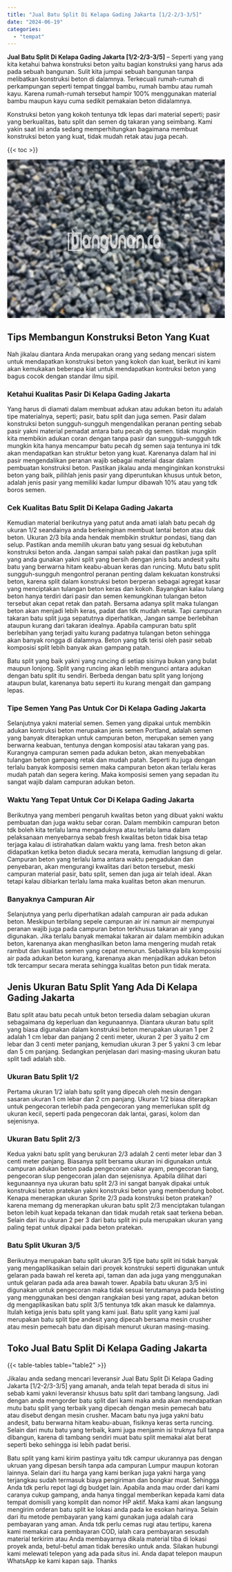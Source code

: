 ```yaml
---
title: "Jual Batu Split Di Kelapa Gading Jakarta [1/2-2/3-3/5]"
date: "2024-06-19"
categories: 
  - "tempat"
---
```


**Jual Batu Split Di Kelapa Gading Jakarta \[1/2-2/3-3/5\]** – Seperti yang yang kita ketahui bahwa konstruksi beton yaitu bagian konstruksi yang harus ada pada sebuah bangunan. Sulit kita jumpai sebuah bangunan tanpa melibatkan konstruksi beton di dalamnya. Terkecuali rumah-rumah di perkampungan seperti tempat tinggal bambu, rumah bambu atau rumah kayu. Karena rumah-rumah tersebut hampir 100% menggunakan material bambu maupun kayu cuma sedikit pemakaian beton didalamnya.

Konstruksi beton yang kokoh tentunya tdk lepas dari material seperti; pasir yang berkualitas, batu split dan semen dg takaran yang seimbang. Kami yakin saat ini anda sedang memperhitungkan bagaimana membuat konstruksi beton yang kuat, tidak mudah retak atau juga pecah.

{{< toc >}}

![Jual Batu Split Di Kelapa Gading Jakarta [1/2-2/3-3/5]](/images/jual-batu-split-01.png)

## Tips Membangun Konstruksi Beton Yang Kuat

Nah jikalau diantara Anda merupakan orang yang sedang mencari sistem untuk mendapatkan konstruksi beton yang kokoh dan kuat, berikut ini kami akan kemukakan beberapa kiat untuk mendapatkan kontruksi beton yang bagus cocok dengan standar ilmu sipil.

### Ketahui Kualitas Pasir Di Kelapa Gading Jakarta

Yang harus di diamati dalam membuat adukan atau adukan beton itu adalah tipe materialnya, seperti; pasir, batu split dan juga semen. Pasir dalam konstruksi beton sungguh-sungguh mengendalikan peranan penting sebab pasir yakni material pemadat antara batu pecah dg semen. tidak mungkin kita membikin adukan coran dengan tanpa pasir dan sungguh-sungguh tdk mungkin kita hanya mencampur batu pecah dg semen saja tentunya ini tdk akan mendapatkan kan struktur beton yang kuat. Karenanya dalam hal ini pasir mengendalikan peranan wajib sebagai material dasar dalam pembuatan konstruksi beton. Pastikan jikalau anda menginginkan konstruksi beton yang baik, pilihlah jenis pasir yang diperuntukan khusus untuk beton, adalah jenis pasir yang memiliki kadar lumpur dibawah 10% atau yang tdk boros semen.

### Cek Kualitas Batu Split Di Kelapa Gading Jakarta

Kemudian material berikutnya yang patut anda amati ialah batu pecah dg ukuran 1/2 seandainya anda berkeinginan membuat lantai beton atau dak beton. Ukuran 2/3 bila anda hendak membikin struktur pondasi, tiang dan selup. Pastikan anda memilih ukuran batu yang sesuai dg kebutuhan konstruksi beton anda. Jangan sampai salah pakai dan pastikan juga split yang anda gunakan yakni split yang bersih dengan jenis batu andesit yaitu batu yang berwarna hitam keabu-abuan keras dan runcing. Mutu batu split sungguh-sungguh mengontrol peranan penting dalam kekuatan konstruksi beton, karena split dalam konstruksi beton berperan sebagai agregat kasar yang menciptakan tulangan beton keras dan kokoh. Bayangkan kalau tulang beton hanya terdiri dari pasir dan semen kemungkinan tulangan beton tersebut akan cepat retak dan patah. Bersama adanya split maka tulangan beton akan menjadi lebih keras, padat dan tdk mudah retak. Tapi campuran takaran batu split juga sepatutnya diperhatikan, Jangan sampe berlebihan ataupun kurang dari takaran idealnya. Apabila campuran batu split berlebihan yang terjadi yaitu kurang padatnya tulangan beton sehingga akan banyak rongga di dalamnya. Beton yang tdk terisi oleh pasir sebab komposisi split lebih banyak akan gampang patah.

Batu split yang baik yakni yang runcing di setiap sisinya bukan yang bulat maupun lonjong. Split yang runcing akan lebih mengunci antara adukan dengan batu split itu sendiri. Berbeda dengan batu split yang lonjong ataupun bulat, karenanya batu seperti itu kurang mengait dan gampang lepas.

### Tipe Semen Yang Pas Untuk Cor Di Kelapa Gading Jakarta

Selanjutnya yakni material semen. Semen yang dipakai untuk membikin adukan kontruksi beton merupakan jenis semen Portland, adalah semen yang banyak diterapkan untuk campuran beton, merupakan semen yang berwarna keabuan, tentunya dengan komposisi atau takaran yang pas. Kurangnya campuran semen pada adukan beton, akan menyebabkan tulangan beton gampang retak dan mudah patah. Seperti itu juga dengan terlalu banyak komposisi semen maka campuran beton akan terlalu keras mudah patah dan segera kering. Maka komposisi semen yang sepadan itu sangat wajib dalam campuran adukan beton.

### Waktu Yang Tepat Untuk Cor Di Kelapa Gading Jakarta

Berikutnya yang memberi pengaruh kwalitas beton yang dibuat yakni waktu pembuatan dan juga waktu sebar coran. Dalam membikin campuran beton tdk boleh kita terlalu lama mengaduknya atau terlalu lama dalam pelaksanaan menyebarnya sebab fresh kwalitas beton tidak bisa tetap terjaga kalau di istirahatkan dalam waktu yang lama. fresh beton akan didapatkan ketika beton diaduk secara merata, kemudian langsung di gelar. Campuran beton yang terlalu lama antara waktu pengadukan dan penyebaran, akan mengurangi kwalitas dari beton tersebut, meski campuran material pasir, batu split, semen dan juga air telah ideal. Akan tetapi kalau dibiarkan terlalu lama maka kualitas beton akan menurun.

### Banyaknya Campuran Air

Selanjutnya yang perlu diperhatikan adalah campuran air pada adukan beton. Meskipun terbilang sepele campuran air ini namun air mempunyai peranan wajib juga pada campuran beton terkhusus takaran air yang digunakan. Jika terlalu banyak memakai takaran air dalam membikin adukan beton, karenanya akan menghasilkan beton lama mengering mudah retak rambut dan kualitas semen yang cepat menurun. Sebaliknya bila komposisi air pada adukan beton kurang, karenanya akan menjadikan adukan beton tdk tercampur secara merata sehingga kualitas beton pun tidak merata.

## Jenis Ukuran Batu Split Yang Ada Di Kelapa Gading Jakarta

Batu split atau batu pecah untuk beton tersedia dalam sebagian ukuran sebagaimana dg keperluan dan kegunaannya. Diantara ukuran batu split yang biasa digunakan dalam konstruksi beton merupakan ukuran 1 per 2 adalah 1 cm lebar dan panjang 2 centi meter, ukuran 2 per 3 yaitu 2 cm lebar dan 3 centi meter panjang, kemudian ukuran 3 per 5 yakni 3 cm lebar dan 5 cm panjang. Sedangkan penjelasan dari masing-masing ukuran batu split tadi adalah sbb.

### Ukuran Batu Split 1/2

Pertama ukuran 1/2 ialah batu split yang dipecah oleh mesin dengan sasaran ukuran 1 cm lebar dan 2 cm panjang. Ukuran 1/2 biasa diterapkan untuk pengecoran terlebih pada pengecoran yang memerlukan split dg ukuran kecil, seperti pada pengecoran dak lantai, garasi, kolom dan sejenisnya.

### Ukuran Batu Split 2/3

Kedua yakni batu split yang berukuran 2/3 adalah 2 centi meter lebar dan 3 centi meter panjang. Biasanya split bersama ukuran ini digunakan untuk campuran adukan beton pada pengecoran cakar ayam, pengecoran tiang, pengecoran slup pengecoran jalan dan sejenisnya. Apabila dilihat dari kegunaannya nya ukuran batu split 2/3 ini sangat banyak dipakai untuk konstruksi beton pratekan yakni konstruksi beton yang membendung bobot. Kenapa menerapkan ukuran Sprite 2/3 pada konstruksi beton pratekan? karena memang dg menerapkan ukuran batu split 2/3 menciptakan tulangan beton lebih kuat kepada tekanan dan tidak mudah retak saat terkena beban. Selain dari itu ukuran 2 per 3 dari batu split ini pula merupakan ukuran yang paling tepat untuk dipakai pada beton pratekan.

### Batu Split Ukuran 3/5

Berikutnya merupakan batu split ukuran 3/5 tipe batu split ini tidak banyak yang mengaplikasikan selain dari proyek konstruksi seperti digunakan untuk gelaran pada bawah rel kereta api, taman dan ada juga yang menggunakan untuk gelaran pada ada area bawah tower. Apabila batu ukuran 3/5 ini digunakan untuk pengecoran maka tidak sesuai terutamanya pada bekisting yang menggunakan besi dengan rangkaian besi yang rapat, adukan beton dg mengaplikasikan batu split 3/5 tentunya tdk akan masuk ke dalamnya. Itulah ketiga jenis batu split yang kami jual. Batu split yang kami jual merupakan batu split tipe andesit yang dipecah bersama mesin crusher atau mesin pemecah batu dan dipisah menurut ukuran masing-masing.

## Toko Jual Batu Split Di Kelapa Gading Jakarta

{{< table-tables table="table2" >}}

Jikalau anda sedang mencari leveransir Jual Batu Split Di Kelapa Gading Jakarta \[1/2-2/3-3/5\] yang amanah, anda telah tepat berada di situs ini sebab kami yakni leveransir khusus batu split dari tambang langsung. Jadi dengan anda mengorder batu split dari kami maka anda akan mendapatkan mutu batu split yang terbaik yang dipecah dengan mesin pemecah batu atau disebut dengan mesin crusher. Macam batu nya juga yakni batu andesit, batu berwarna hitam keabu-abuan, fisiknya keras serta runcing. Selain dari mutu batu yang terbaik, kami juga menjamin isi truknya full tanpa dibangun, karena di tambang sendiri muat batu split memakai alat berat seperti beko sehingga isi lebih padat berisi.

Batu split yang kami kirim pastinya yaitu tdk campur ukurannya pas dengan ukruan yang dipesan bersih tanpa ada campuran Lumpur maupun kotoran lainnya. Selain dari itu harga yang kami berikan juga yakni harga yang terjangkau sudah termasuk biaya pengiriman dan bongkar muat. Sehingga Anda tdk perlu repot lagi dg budget lain. Apabila anda mau order dari kami caranya cukup gampang, anda hanya tinggal memberikan kepada kami data tempat domisili yang komplit dan nomor HP aktif. Maka kami akan langsung mengirim orderan batu split ke lokasi anda pada ke esokan harinya. Selain dari itu metode pembayaran yang kami gunakan juga adalah cara pembayaran yang aman. Anda tdk perlu cemas rugi atau tertipu, karena kami memakai cara pembayaran COD, ialah cara pembayaran sesudah material terkirim atau Anda membayarnya dikala material tiba di lokasi proyek anda, betul-betul aman tidak beresiko untuk anda. Silakan hubungi kami melewati telepon yang ada pada situs ini. Anda dapat telepon maupun WhatsApp ke kami kapan saja. Thanks
